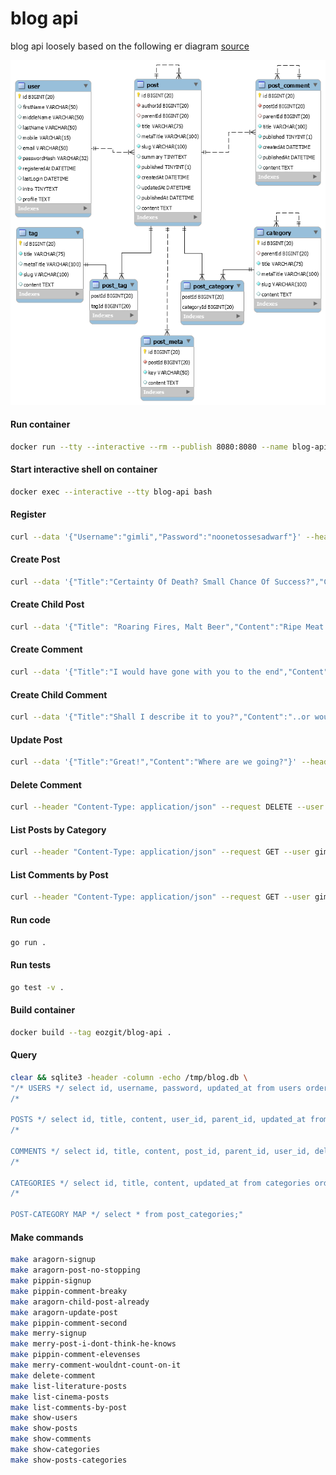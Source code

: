 # blog api

blog api loosely based on the following er diagram [source](https://mysql.tutorials24x7.com/blog/guide-to-design-a-database-for-blog-management-in-mysql)

[![er diagram](er.png)](https://mysql.tutorials24x7.com/blog/guide-to-design-a-database-for-blog-management-in-mysql)


#### Run container
```sh
docker run --tty --interactive --rm --publish 8080:8080 --name blog-api eozgit/blog-api
```

#### Start interactive shell on container
```sh
docker exec --interactive --tty blog-api bash
```

#### Register
```sh
curl --data '{"Username":"gimli","Password":"noonetossesadwarf"}' --header "Content-Type: application/json" --request POST --silent localhost:8080/register | json_pp
```

#### Create Post
```sh
curl --data '{"Title":"Certainty Of Death? Small Chance Of Success?","Content":"What Are We Waitin'' For?","Categories":["Literature", "Cinema"]}' --header "Content-Type: application/json" --request POST --user gimli:noonetossesadwarf --silent localhost:8080/post | json_pp
```

#### Create Child Post
```sh
curl --data '{"Title": "Roaring Fires, Malt Beer","Content":"Ripe Meat Off The Bone!","Categories":["Literature"]}' --header "Content-Type: application/json" --request POST --user gimli:noonetossesadwarf --silent localhost:8080/post/3 | json_pp
```

#### Create Comment
```sh
curl --data '{"Title":"I would have gone with you to the end","Content":"Into the very fires of Mordor"}' --header "Content-Type: application/json" --request POST --user gimli:noonetossesadwarf --silent localhost:8080/post/1/comment | json_pp
```

#### Create Child Comment
```sh
curl --data '{"Title":"Shall I describe it to you?","Content":"..or would you like me to find you a box?"}' --header "Content-Type: application/json" --request POST --user gimli:noonetossesadwarf --silent localhost:8080/comment/1 | json_pp
```

#### Update Post
```sh
curl --data '{"Title":"Great!","Content":"Where are we going?"}' --header "Content-Type: application/json" --request PATCH --user gimli:noonetossesadwarf --silent localhost:8080/post/3 | json_pp
```

#### Delete Comment
```sh
curl --header "Content-Type: application/json" --request DELETE --user gimli:noonetossesadwarf --silent localhost:8080/comment/1 | json_pp
```

#### List Posts by Category
```sh
curl --header "Content-Type: application/json" --request GET --user gimli:noonetossesadwarf --silent localhost:8080/post?category=literature | json_pp
```

#### List Comments by Post
```sh
curl --header "Content-Type: application/json" --request GET --user gimli:noonetossesadwarf --silent localhost:8080/post/1/comment | json_pp
```

#### Run code
```sh
go run .
```

#### Run tests
```sh
go test -v .
```

#### Build container
```sh
docker build --tag eozgit/blog-api .
```


#### Query

```sh
clear && sqlite3 -header -column -echo /tmp/blog.db \
"/* USERS */ select id, username, password, updated_at from users order by updated_at desc; \
/* 

POSTS */ select id, title, content, user_id, parent_id, updated_at from posts order by updated_at desc; \
/* 

COMMENTS */ select id, title, content, post_id, parent_id, user_id, deleted_at, updated_at from comments order by updated_at desc; \
/* 

CATEGORIES */ select id, title, content, updated_at from categories order by updated_at desc; \
/* 

POST-CATEGORY MAP */ select * from post_categories;"
```


#### Make commands

```sh
make aragorn-signup
make aragorn-post-no-stopping
make pippin-signup
make pippin-comment-breaky
make aragorn-child-post-already
make aragorn-update-post
make pippin-comment-second
make merry-signup
make merry-post-i-dont-think-he-knows
make pippin-comment-elevenses
make merry-comment-wouldnt-count-on-it
make delete-comment
make list-literature-posts
make list-cinema-posts
make list-comments-by-post
make show-users
make show-posts
make show-comments
make show-categories
make show-posts-categories
```